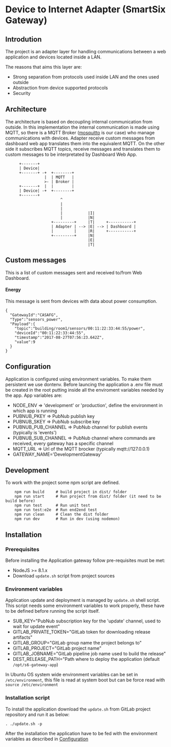 # Device to Internet Adapter (SmartSix Gateway)

## Introdution

The project is an adapter layer for handling communications between a web application and
devices located inside a LAN.

The reasons that aims this layer are:

* Strong separation from protocols used inside LAN and the ones used outside
* Abstraction from device supported protocols
* Security

## Architecture

The architecture is based on decoupling internal communication from outside.
In this implementation the internal communication is made using MQTT, so there is
a MQTT Broker ([mosquitto](https://mosquitto.org/) is our case) who manage communications with devices.
Adapter receive custom messages from dashboard web app translates them into the equivalent MQTT.
On the other side it subscribes MQTT topics, receive messages and translates them to custom messages
 to be interpretated by Dashboard Web App.



          +-------+
          | Device|
          +-------+ -+  +--------+
                     |  | MQTT   |
                     >- | Broker |
          +-------+  |  |        |
          | Device| -+  +--------+
          +-------+
                            ^
                            |
                            |
                            |           |I|
                            |           |N|
                        +---------+     |T|     +-----------+
                        | Adapter | --> |E| --> | Dashboard |
                        |         |     |R|     +-----------+
                        +---------+     |N|
                                        |E|
                                        |T|


## Custom messages

This is a list of custom messages sent and received to/from Web Dashboard.

#### Energy

This message is sent from devices with data about power consumption.

        
    {  
      "GatewayId":"CASAFG",
      "Type":"sensors_power",
      "Payload":{  
        "topic":"building/room1/sensors/00:11:22:33:44:55/power",
        "deviceId":"00:11:22:33:44:55",
        "timestamp":"2017-08-27T07:56:23.642Z",
        "value":9
      }
    }


## Configuration

Application is configured using environment variables. To make them persistent we use dontenv.
Before launcing the application a .env file must be created in the root putting inside all the enviroment variables
needed by the app.
App variables are:


* NODE_ENV => 'development' or 'production', define the environment in which app is running
* PUBNUB_PKEY => PubNub publish key
* PUBNUB_SKEY => PubNub subscribe key
* PUBNUB_PUB_CHANNEL => PubNub channel for publish events (typically is 'events')
* PUBNUB_SUB_CHANNEL => PubNub channel where commands are received, every gateway has a specific channel
* MQTT_URL => Url of the MQTT brocker (typically mqtt://127.0.0.1)
* GATEWAY_NAME='DevelopmentGateway'

## Development

To work with the project some npm script are defined.

        npm run build     # build project in dist/ folder
        npm run start     # Run project from dist/ folder (it need to be build before)
        npm run test      # Run unit test
        npm run test:e2e  # Run end2end test
        npm run clean     # Clean the dist folder
        npm run dev       # Run in dev (using nodemon)

## Installation

### Prerequisites

Before installing the Application gateway follow pre-requisites must be met:

* NodeJS >= 8.1.x
* Download `update.sh` script from project sources

### Environment variables

Application update and deployment is managed by `update.sh` shell script. This script needs
some environment variables to work properly, these have to be defined before running the script itself.

* SUB_KEY="PubNub subscription key for the 'update' channel, used to wait for update event"
* GITLAB_PRIVATE_TOKEN="GitLab token for downloading release artifacts"
* GITLAB_GROUP="GitLab group name the project belongs to"
* GITLAB_PROJECT="GitLab project name"
* GITLAB_JOBNAME="GitLab pipeline job name used to build the release"
* DEST_RELEASE_PATH="Path where to deploy the application (default `/opt/s6-gateway-app`)

In Ubuntu OS system wide environment variables can be set in `/etc/environment`, this file is read at system boot but
can be force read with `source /etc/environment`

### Installation script

To install the application download the `update.sh` from GitLab project repository and run it as below:

`. ./update.sh -p`

After the installation the application have to be fed with the environment variables as described in [Configuration](#Configuration)




